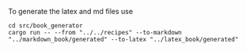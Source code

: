 To generate the latex and md files use

```shell
cd src/book_generator
cargo run -- --from "../../recipes" --to-markdown "../markdown_book/generated" --to-latex "../latex_book/generated"
```
